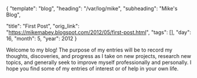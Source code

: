 {
  "template": "blog",
  "heading": "/var/log/mike",
  "subheading": "Mike's Blog",

  "title": "First Post",
  "orig_link": "https://mikemabey.blogspot.com/2012/05/first-post.html",
  "tags": [],
  "day": 16,
  "month": 5,
  "year": 2012
}

Welcome to my blog! The purpose of my entries will be to record my thoughts, discoveries, and progress as I take on
new projects, research new topics, and generally seek to improve myself professionally and personally. I hope you find
some of my entries of interest or of help in your own life.
